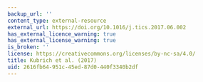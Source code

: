 ```yaml
---
backup_url: ''
content_type: external-resource
external_url: https://doi.org/10.1016/j.tics.2017.06.002
has_external_licence_warning: true
has_external_license_warning: true
is_broken: ''
license: https://creativecommons.org/licenses/by-nc-sa/4.0/
title: Kubrich et al. (2017)
uid: 2616fb64-951c-45ed-87d0-440f3340b2df
---
```

